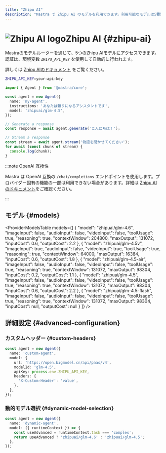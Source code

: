 ```yaml
---
title: "Zhipu AI"
description: "Mastra で Zhipu AI のモデルを利用できます。利用可能なモデルは5種類です。"
---
```


# <img src="https://models.dev/logos/zhipuai.svg" alt="Zhipu AI logo" className="inline w-8 h-8 mr-2 align-middle dark:invert dark:brightness-0 dark:contrast-200" />Zhipu AI \{#zhipu-ai\}

Mastraのモデルルーターを通じて、5つのZhipu AIモデルにアクセスできます。認証は、環境変数 `ZHIPU_API_KEY` を使用して自動的に行われます。

詳しくは [Zhipu AIのドキュメント](https://docs.z.ai/guides/overview/pricing) をご覧ください。

```bash
ZHIPU_API_KEY=your-api-key
```

```typescript
import { Agent } from '@mastra/core';

const agent = new Agent({
  name: 'my-agent',
  instructions: 'あなたは頼りになるアシスタントです',
  model: 'zhipuai/glm-4.5',
});

// Generate a response
const response = await agent.generate('こんにちは！');

// Stream a response
const stream = await agent.stream('物語を聞かせてください');
for await (const chunk of stream) {
  console.log(chunk);
}
```

:::note OpenAI 互換性

Mastra は OpenAI 互換の `/chat/completions` エンドポイントを使用します。プロバイダー固有の機能の一部は利用できない場合があります。詳細は [Zhipu AI のドキュメント](https://docs.z.ai/guides/overview/pricing)をご確認ください。

:::

## モデル \{#models\}

<ProviderModelsTable
  models={[
{
"model": "zhipuai/glm-4.6",
"imageInput": false,
"audioInput": false,
"videoInput": false,
"toolUsage": true,
"reasoning": true,
"contextWindow": 204800,
"maxOutput": 131072,
"inputCost": 0.6,
"outputCost": 2.2
},
{
"model": "zhipuai/glm-4.5v",
"imageInput": true,
"audioInput": false,
"videoInput": true,
"toolUsage": true,
"reasoning": true,
"contextWindow": 64000,
"maxOutput": 16384,
"inputCost": 0.6,
"outputCost": 1.8
},
{
"model": "zhipuai/glm-4.5-air",
"imageInput": false,
"audioInput": false,
"videoInput": false,
"toolUsage": true,
"reasoning": true,
"contextWindow": 131072,
"maxOutput": 98304,
"inputCost": 0.2,
"outputCost": 1.1
},
{
"model": "zhipuai/glm-4.5",
"imageInput": false,
"audioInput": false,
"videoInput": false,
"toolUsage": true,
"reasoning": true,
"contextWindow": 131072,
"maxOutput": 98304,
"inputCost": 0.6,
"outputCost": 2.2
},
{
"model": "zhipuai/glm-4.5-flash",
"imageInput": false,
"audioInput": false,
"videoInput": false,
"toolUsage": true,
"reasoning": true,
"contextWindow": 131072,
"maxOutput": 98304,
"inputCost": null,
"outputCost": null
}
]}
/>

## 詳細設定 \{#advanced-configuration\}

### カスタムヘッダー \{#custom-headers\}

```typescript
const agent = new Agent({
  name: 'custom-agent',
  model: {
    url: 'https://open.bigmodel.cn/api/paas/v4',
    modelId: 'glm-4.5',
    apiKey: process.env.ZHIPU_API_KEY,
    headers: {
      'X-Custom-Header': 'value',
    },
  },
});
```

### 動的モデル選択 \{#dynamic-model-selection\}

```typescript
const agent = new Agent({
  name: 'dynamic-agent',
  model: ({ runtimeContext }) => {
    const useAdvanced = runtimeContext.task === 'complex';
    return useAdvanced ? 'zhipuai/glm-4.6' : 'zhipuai/glm-4.5';
  },
});
```
